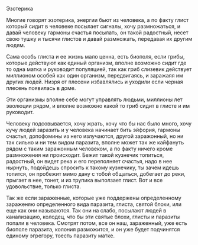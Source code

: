 Эзотерика

Многие говорят эзотерика, энергии бьют из человека, а по факту глист который сидит в человеке посылает сигналы, хочу размножаться, и давай человеку гармоны счастья посылать, он такой радостный, несет свою тушку и тысячи глистов и давай размножать, передавая их другим людям.

Сама особь глиста и ее жизнь мало ценна, есть биополя, если грибы, которые действуют как единый организм, вполне возможно сидит где то одна матка и руководит популяцией, так как гриб слизевик действует миллионом особей как один организм, передвигаясь, и заражаяя им других людей.
Низря от плесени избавлялись и уходили если черная плесень появилась в доме.

Эти организмы вполне себе могут управлять людьми, миллионы лет эволюции рядом, и вполне возможно какой то гриб сидит в глисте и им руководит.

Человеку подсовывается, хочу жрать, хочу что бы нас было много, хочу кучу людей заразить и у человека начинает бить эйфория, гармоны счастья, допофомины из него излучаются, другой заражонный, но ни так сильно и ни тем видом паразита, вполне может так же кайфануть рядом с таким заражонным человеком, а по факту ничего кроме размножения ни происходит. Бежит такой кузнечик топиться, радостный, он видет река и его переполняет счастья, надо в нее нырнуть, подойдешь спросить к такому кузнечику, ты зачем идешь топится, он пробежит мимо дану с тобой общаться, добегает до реки, прыгает в нее, тонет, и из трупика выползает глист. Вот и все удовольствие, только глиста.

Так же если зараженные, которые уже поддержены определенному зараженяю определенного вида паразита, глиста, святой блохи, или еще как они называются. Так они на слабо, посылают людей в канализацию, колодец, что бы эти святые блохи, глисты и паразиты попали в человека. Смотрят потом, все он наш, зараженный, уже есть биополе паразита, колония разможится, и он уже будет подчинятся единому эгрегору, тоесть паразиту матке.
